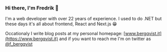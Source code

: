 ### Hi there, I'm Fredrik 👋

I'm a web developer with over 22 years of experience. 
I used to do .NET but these days it's all about frontend, React and Next.js 😁

Occationaly I write blog posts at my personal homepage: [www.bergqvist.it](https://www.bergqvist.it) and if you want to reach me I'm on twitter as [@f_bergqvist](https://twitter.com/f_bergqvist)



<!--
**fredrikbergqvist/fredrikbergqvist** is a ✨ _special_ ✨ repository because its `README.md` (this file) appears on your GitHub profile.

Here are some ideas to get you started:

- 🔭 I’m currently working on ...
- 🌱 I’m currently learning ...
- 👯 I’m looking to collaborate on ...
- 🤔 I’m looking for help with ...
- 💬 Ask me about ...
- 📫 How to reach me: ...
- 😄 Pronouns: ...
- ⚡ Fun fact: ...
-->
